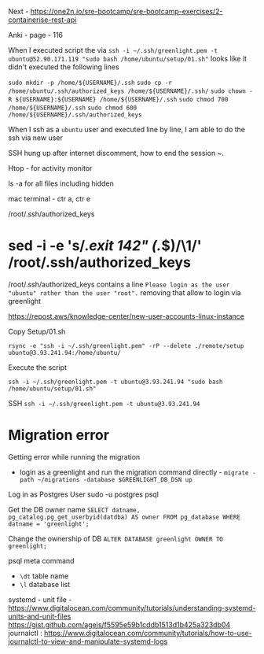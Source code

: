
Next - https://one2n.io/sre-bootcamp/sre-bootcamp-exercises/2-containerise-rest-api

Anki - page - 116


When I executed script the via `ssh -i ~/.ssh/greenlight.pem -t ubuntu@52.90.171.119 "sudo bash /home/ubuntu/setup/01.sh"` looks like it didn't executed the following lines 


`sudo mkdir -p /home/${USERNAME}/.ssh`
`sudo cp -r /home/ubuntu/.ssh/authorized_keys /home/${USERNAME}/.ssh/`
`sudo chown -R ${USERNAME}:${USERNAME} /home/${USERNAME}/.ssh`
`sudo chmod 700 /home/${USERNAME}/.ssh`
`sudo chmod 600 /home/${USERNAME}/.ssh/authorized_keys`

When I ssh as a `ubuntu` user and executed line by line, I am able to do the ssh via new user

SSH hung up after internet discomment, how to end the session 
~.

Htop - for activity monitor 

ls -a for all files including hidden

mac terminal  - ctr a, ctr e

/root/.ssh/authorized_keys

# sed -i -e 's/.*exit 142" \(.*$\)/\1/' /root/.ssh/authorized_keys

/root/.ssh/authorized_keys contains a line `Please login as the user "ubuntu" rather than the user "root".` removing that allow to login via greenlight


https://repost.aws/knowledge-center/new-user-accounts-linux-instance


Copy Setup/01.sh

`rsync -e "ssh -i ~/.ssh/greenlight.pem" -rP --delete ./remote/setup ubuntu@3.93.241.94:/home/ubuntu/`

Execute the script

`ssh -i ~/.ssh/greenlight.pem -t ubuntu@3.93.241.94 "sudo bash /home/ubuntu/setup/01.sh"`

SSH
`ssh -i ~/.ssh/greenlight.pem -t ubuntu@3.93.241.94`





# Migration error
Getting error while running the migration 
- login as a greenlight and run the migration command directly  - `migrate -path ~/migrations -database $GREENLIGHT_DB_DSN up`

Log in as Postgres User
sudo -u postgres psql

Get the DB owner name 
`SELECT datname, pg_catalog.pg_get_userbyid(datdba) AS owner FROM pg_database WHERE datname = 'greenlight';`

Change the ownership of DB
`ALTER DATABASE greenlight OWNER TO greenlight;`

psql meta command 
- `\dt` table name
- `\l` database list


systemd - 
unit file - https://www.digitalocean.com/community/tutorials/understanding-systemd-units-and-unit-files
https://gist.github.com/ageis/f5595e59b1cddb1513d1b425a323db04
journalctl : https://www.digitalocean.com/community/tutorials/how-to-use-journalctl-to-view-and-manipulate-systemd-logs
